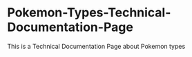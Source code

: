 # Pokemon-Types-Technical-Documentation-Page
This is a Technical Documentation Page about Pokemon types
